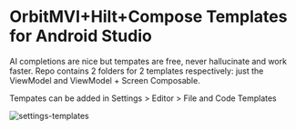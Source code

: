 # OrbitMVI+Hilt+Compose Templates for Android Studio

AI completions are nice but tempates are free, never hallucinate
and work faster. Repo contains 2 folders for 2 templates
respectively: just the ViewModel and ViewModel + Screen Composable.

Tempates can be added in Settings > Editor > File and Code Templates

![settings-templates](readmeres/settings-tempates.png)


